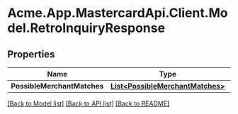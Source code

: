# Acme.App.MastercardApi.Client.Model.RetroInquiryResponse

## Properties

Name | Type | Description | Notes
------------ | ------------- | ------------- | -------------
**PossibleMerchantMatches** | [**List&lt;PossibleMerchantMatches&gt;**](PossibleMerchantMatches.md) |  | [optional] 

[[Back to Model list]](../README.md#documentation-for-models) [[Back to API list]](../README.md#documentation-for-api-endpoints) [[Back to README]](../README.md)

